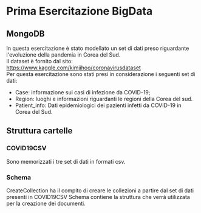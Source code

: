 
# Prima Esercitazione BigData
## MongoDB
In questa esercitazione è stato modellato un set di dati preso riguardante l'evoluzione della pandemia in Corea del Sud.    
Il dataset è fornito dal sito: https://www.kaggle.com/kimjihoo/coronavirusdataset   
Per questa esercitazione sono stati presi in considerazione i seguenti set di dati:
-	Case: informazione sui casi di infezione da COVID-19;
-	Region: luoghi e informazioni riguardanti le regioni della Corea del sud.
-	Patient_info: Dati epidemiologici dei pazienti infetti da COVID-19 in Corea del Sud.


## Struttura cartelle
### COVID19CSV
Sono memorizzati i tre set di dati in formati csv.

### Schema
CreateCollection ha il compito di creare le collezioni a partire dal set di dati presenti in COVID19CSV
Schema contiene la struttura che verrà utilizzata per la creazione dei documenti.
